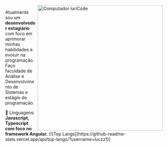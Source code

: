 <img src="https://raw.githubusercontent.com/MicaelliMedeiros/micaellimedeiros/master/image/computer-illustration.png" min-width="400px" max-width="400px" width="400px" align="right" alt="Computador iuriCode">

<p align="left"> 
  Atualmente sou um <strong>desenvolvedor estagiário</strong> com foco em<br> aprimorar minhas habilidades e evoluir na programação.<br>
  Faço faculdade de Análise e Desenvolvimento de Sistemas e estágio de programação.
</p>

<p align="left">
  🦄 Linguagens: <strong>Javascript, Typescript com foco no framework Angular.</strong>
  [![Top Langs](https://github-readme-stats.vercel.app/api/top-langs/?username=luczz1)]

</p>

